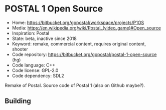 # POSTAL 1 Open Source

- Home: https://bitbucket.org/gopostal/workspace/projects/P1OS
- Media: https://en.wikipedia.org/wiki/Postal_(video_game)#Open_source
- Inspiration: Postal
- State: beta, inactive since 2018
- Keyword: remake, commercial content, requires original content, shooter
- Code repository: https://bitbucket.org/gopostal/postal-1-open-source (hg)
- Code language: C++
- Code license: GPL-2.0
- Code dependency: SDL2

Remake of Postal.
Source code of Postal 1 (also on Github maybe?).

## Building
